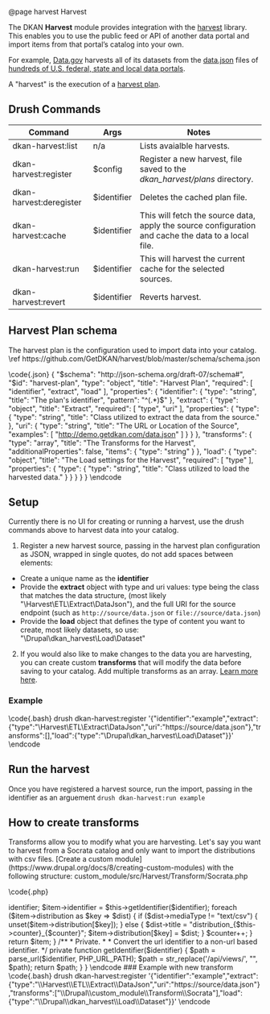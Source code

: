 @page harvest Harvest

The DKAN **Harvest** module provides integration with the [harvest](https://github.com/GetDKAN/harvest) library. This enables you to use the public feed or API of another data portal and import items from that portal’s catalog into your own.

For example, [Data.gov](https://data.gov/) harvests all of its datasets from the [data.json](https://project-open-data.cio.gov/v1.1/schema/) files of [hundreds of U.S. federal, state and local data portals](https://catalog.data.gov/harvest).

 A "harvest" is the execution of a [harvest plan](#harvest-plan).

## Drush Commands

| Command | Args | Notes |
| -- | -- | -- |
| dkan-harvest:list         | n/a          | Lists avaialble harvests. |
| dkan-harvest:register     | $config      | Register a new harvest, file saved to the *dkan_harvest/plans* directory. |
| dkan-harvest:deregister   | $identifier  | Deletes the cached plan file. |
| dkan-harvest:cache        | $identifier  | This will fetch the source data, apply the source configuration and cache the data to a local file. |
| dkan-harvest:run          | $identifier  | This will harvest the current cache for the selected sources. |
| dkan-harvest:revert       | $identifier  | Reverts harvest. |


<h2 id="harvest-plan">Harvest Plan schema</h2>
The harvest plan is the configuration used to import data into your catalog.
\ref https://github.com/GetDKAN/harvest/blob/master/schema/schema.json
<!-- /include blob/master/schema/schema.json -->

\code{.json}
  {
  "$schema": "http://json-schema.org/draft-07/schema#",
  "$id": "harvest-plan",
  "type": "object",
  "title": "Harvest Plan",
  "required": [
    "identifier",
    "extract",
    "load"
  ],
  "properties": {
    "identifier": {
      "type": "string",
      "title": "The plan's identifier",
      "pattern": "^(.*)$"
    },
    "extract": {
      "type": "object",
      "title": "Extract",
      "required": [
        "type",
        "uri"
      ],
      "properties": {
        "type": {
          "type": "string",
          "title": "Class utilized to extract the data from the source."
        },
        "uri": {
          "type": "string",
          "title": "The URL or Location of the Source",
          "examples": [
            "http://demo.getdkan.com/data.json"
          ]
        }
      }
    },
    "transforms": {
      "type": "array",
      "title": "The Transforms for the Harvest",
      "additionalProperties": false,
      "items": {
        "type": "string"
      }
    },
    "load": {
      "type": "object",
      "title": "The Load settings for the Harvest",
      "required": [
        "type"
      ],
      "properties": {
        "type": {
          "type": "string",
          "title": "Class utilized to load the harvested data."
        }
      }
    }
  }
}
\endcode

## Setup

Currently there is no UI for creating or running a harvest, use the drush commands above to harvest data into your catalog.

1. Register a new harvest source, passing in the harvest plan configuration as JSON, wrapped in single quotes, do not add spaces between elements:
  - Create a unique name as the **identifier**
  - Provide the **extract** object with type and uri values: type being the class that matches the data structure, (most likely "\\Harvest\\ETL\\Extract\\DataJson"), and the full URI for the source endpoint (such as `http://source/data.json` or `file://source/data.json`)
  - Provide the **load** object that defines the type of content you want to create, most likely datasets, so use: "\\Drupal\\dkan_harvest\\Load\\Dataset"

2. If you would also like to make changes to the data you are harvesting, you can create custom **transforms** that will modify the data before saving to your catalog. Add multiple transforms as an array. [Learn more here](#transforms).

### Example
\code{.bash}
drush dkan-harvest:register '{"identifier":"example","extract":{"type":"\\Harvest\\ETL\\Extract\\DataJson","uri":"https://source/data.json"},"transforms":[],"load":{"type":"\\Drupal\\dkan_harvest\\Load\\Dataset"}}'
\endcode

## Run the harvest
Once you have registered a harvest source, run the import, passing in the identifier as an arguement `drush dkan-harvest:run example`

<h2 id="transforms">How to create transforms</h2>
Transforms allow you to modify what you are harvesting.
Let's say you want to harvest from a Socrata catalog and only want to import the distributions with csv files. [Create a custom module](https://www.drupal.org/docs/8/creating-custom-modules) with the following structure: custom_module/src/Harvest/Transform/Socrata.php

\code{.php}
<?php

namespace Drupal\custom_module\Harvest\Transform;

use Harvest\ETL\Transform\Transform;

/**
 * Class Socrata.
 */
class Socrata extends Transform {

  /**
   * Counter.
   *
   * @var int
   */
  private $counter = 0;

  /**
   * Inherited.
   *
   * {@inheritDoc}
   */
  public function run($item) {
    $counter = 0;
    $identifier = $item->identifier;
    $item->identifier = $this->getIdentifier($identifier);
    foreach ($item->distribution as $key => $dist) {
      if ($dist->mediaType != "text/csv") {
        unset($item->distribution[$key]);
      }
      else {
        $dist->title = "distribution_{$this->counter}_{$counter}";
        $item->distribution[$key] = $dist;
      }
      $counter++;
    }

    return $item;
  }

  /**
   * Private.
   *
   * Convert the url identifier to a non-url based identifier.
   */
  private function getIdentifier($identifier) {
    $path = parse_url($identifier, PHP_URL_PATH);
    $path = str_replace('/api/views/', "", $path);
    return $path;
  }
}
\endcode

### Example with new transform
\code{.bash}
drush dkan-harvest:register '{"identifier":"example","extract":{"type":"\\Harvest\\ETL\\Extract\\DataJson","uri":"https://source/data.json"},"transforms":["\\Drupal\\custom_module\\Transform\\Socrata"],"load":{"type":"\\Drupal\\dkan_harvest\\Load\\Dataset"}}'
\endcode
